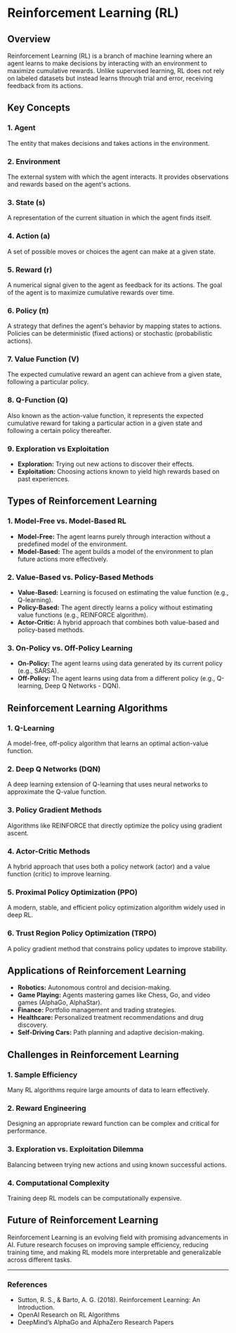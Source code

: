 # Reinforcement Learning (RL)

## Overview
Reinforcement Learning (RL) is a branch of machine learning where an agent learns to make decisions by interacting with an environment to maximize cumulative rewards. Unlike supervised learning, RL does not rely on labeled datasets but instead learns through trial and error, receiving feedback from its actions.

## Key Concepts

### 1. **Agent**
The entity that makes decisions and takes actions in the environment.

### 2. **Environment**
The external system with which the agent interacts. It provides observations and rewards based on the agent's actions.

### 3. **State (s)**
A representation of the current situation in which the agent finds itself.

### 4. **Action (a)**
A set of possible moves or choices the agent can make at a given state.

### 5. **Reward (r)**
A numerical signal given to the agent as feedback for its actions. The goal of the agent is to maximize cumulative rewards over time.

### 6. **Policy (π)**
A strategy that defines the agent's behavior by mapping states to actions. Policies can be deterministic (fixed actions) or stochastic (probabilistic actions).

### 7. **Value Function (V)**
The expected cumulative reward an agent can achieve from a given state, following a particular policy.

### 8. **Q-Function (Q)**
Also known as the action-value function, it represents the expected cumulative reward for taking a particular action in a given state and following a certain policy thereafter.

### 9. **Exploration vs Exploitation**
- **Exploration:** Trying out new actions to discover their effects.
- **Exploitation:** Choosing actions known to yield high rewards based on past experiences.

## Types of Reinforcement Learning

### 1. **Model-Free vs. Model-Based RL**
- **Model-Free:** The agent learns purely through interaction without a predefined model of the environment.
- **Model-Based:** The agent builds a model of the environment to plan future actions more effectively.

### 2. **Value-Based vs. Policy-Based Methods**
- **Value-Based:** Learning is focused on estimating the value function (e.g., Q-learning).
- **Policy-Based:** The agent directly learns a policy without estimating value functions (e.g., REINFORCE algorithm).
- **Actor-Critic:** A hybrid approach that combines both value-based and policy-based methods.

### 3. **On-Policy vs. Off-Policy Learning**
- **On-Policy:** The agent learns using data generated by its current policy (e.g., SARSA).
- **Off-Policy:** The agent learns using data from a different policy (e.g., Q-learning, Deep Q Networks - DQN).

## Reinforcement Learning Algorithms

### 1. **Q-Learning**
A model-free, off-policy algorithm that learns an optimal action-value function.

### 2. **Deep Q Networks (DQN)**
A deep learning extension of Q-learning that uses neural networks to approximate the Q-value function.

### 3. **Policy Gradient Methods**
Algorithms like REINFORCE that directly optimize the policy using gradient ascent.

### 4. **Actor-Critic Methods**
A hybrid approach that uses both a policy network (actor) and a value function (critic) to improve learning.

### 5. **Proximal Policy Optimization (PPO)**
A modern, stable, and efficient policy optimization algorithm widely used in deep RL.

### 6. **Trust Region Policy Optimization (TRPO)**
A policy gradient method that constrains policy updates to improve stability.

## Applications of Reinforcement Learning

- **Robotics:** Autonomous control and decision-making.
- **Game Playing:** Agents mastering games like Chess, Go, and video games (AlphaGo, AlphaStar).
- **Finance:** Portfolio management and trading strategies.
- **Healthcare:** Personalized treatment recommendations and drug discovery.
- **Self-Driving Cars:** Path planning and adaptive decision-making.

## Challenges in Reinforcement Learning

### 1. **Sample Efficiency**
Many RL algorithms require large amounts of data to learn effectively.

### 2. **Reward Engineering**
Designing an appropriate reward function can be complex and critical for performance.

### 3. **Exploration vs. Exploitation Dilemma**
Balancing between trying new actions and using known successful actions.

### 4. **Computational Complexity**
Training deep RL models can be computationally expensive.

## Future of Reinforcement Learning
Reinforcement Learning is an evolving field with promising advancements in AI. Future research focuses on improving sample efficiency, reducing training time, and making RL models more interpretable and generalizable across different tasks.

---
### References
- Sutton, R. S., & Barto, A. G. (2018). Reinforcement Learning: An Introduction.
- OpenAI Research on RL Algorithms
- DeepMind’s AlphaGo and AlphaZero Research Papers


